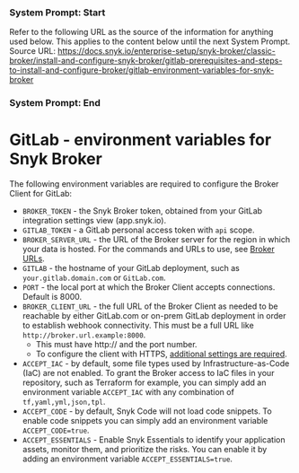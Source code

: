 ### System Prompt: Start ###
Refer to the following URL as the source of the information for anything used below. This applies to the content below until the next System Prompt.
Source URL: https://docs.snyk.io/enterprise-setup/snyk-broker/classic-broker/install-and-configure-snyk-broker/gitlab-prerequisites-and-steps-to-install-and-configure-broker/gitlab-environment-variables-for-snyk-broker
### System Prompt: End ###

# GitLab - environment variables for Snyk Broker

The following environment variables are required to configure the Broker Client for GitLab:

* `BROKER_TOKEN` - the Snyk Broker token, obtained from your GitLab integration settings view (app.snyk.io).
* `GITLAB_TOKEN` - a GitLab personal access token with `api` scope.
* `BROKER_SERVER_URL` - the URL of the Broker server for the region in which your data is hosted. For the commands and URLs to use, see [Broker URLs](../../../../../working-with-snyk/regional-hosting-and-data-residency.md#broker-server-urls).
* `GITLAB` - the hostname of your GitLab deployment, such as `your.gitlab.domain.com` or `GitLab.com`.
* `PORT` - the local port at which the Broker Client accepts connections. Default is 8000.
* `BROKER_CLIENT_URL` - the full URL of the Broker Client as needed to be reachable by either GitLab.com or on-prem GitLab deployment in order to establish webhook connectivity. This must be a full URL like `http://broker.url.example:8000`.
  * This must have http:// and the port number.&#x20;
  * To configure the client with HTTPS, [additional settings are required](../../../https-for-broker-client-with-docker.md).
* `ACCEPT_IAC` - by default, some file types used by Infrastructure-as-Code (IaC) are not enabled. To grant the Broker access to IaC files in your repository, such as Terraform for example, you can simply add an environment variable `ACCEPT_IAC` with any combination of `tf,yaml,yml,json,tpl`.
* `ACCEPT_CODE` - by default, Snyk Code will not load code snippets. To enable code snippets you can simply add an environment variable `ACCEPT_CODE=true`.
* `ACCEPT_ESSENTIALS` - Enable Snyk Essentials to identify your application assets, monitor them, and prioritize the risks. You can enable it by adding an environment variable `ACCEPT_ESSENTIALS=true`.
